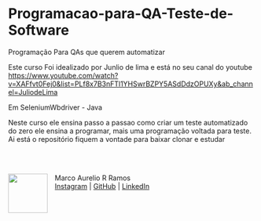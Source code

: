 # Programacao-para-QA-Teste-de-Software
Programação Para QAs que querem automatizar

Este curso Foi idealizado por Junlio de lima e está no seu canal do youtube
https://www.youtube.com/watch?v=XAFfvt0Fej0&list=PLf8x7B3nFTl1YHSwrBZPY5ASdDdzOPUXy&ab_channel=JuliodeLima

Em SeleniumWbdriver - Java

Neste curso ele ensina passo a passao como criar um teste automatizado do zero
ele ensina a programar, mais uma programação voltada para teste.
Ai está o repositório fiquem a vontade para baixar clonar e estudar

</p>
<br/><br/>
<p>
    <img align=left margin=10 width=80 src="https://avatars.githubusercontent.com/u/99621895?s=400&u=6fc34c3626dca02a7ffaf540e887dd687fd93159&v=4"/>
    <p>&nbsp&nbsp&nbspMarco Aurelio R Ramos<br>
    &nbsp&nbsp&nbsp<a href="https://www.instagram.com/marcoqualityassurance/">Instagram</a>&nbsp;|&nbsp;<a href="https://github.com/testingmarco">GitHub</a>&nbsp;|&nbsp;<a href="https://www.linkedin.com/in/marcoa100/">LinkedIn</a>
  </p>
